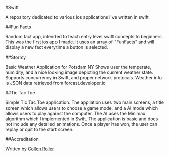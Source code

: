#Swift

A repository dedicated to various ios applications i've written in swift

##Fun Facts 

Random fact app, intended to teach entry level swift concepts to beginners.
This was the first ios app I made. It uses an array of "FunFacts" and will display
a new fact everytime a button is selected.

##Stormy

Basic Weather Application for Potsdam NY
Shows user the temperate, humidity, and a nice looking image depicting the current weather state.
Supports concurrency in Swift, and proper network protocals.
Weather info is JSON data retrieved from forcast.developer.io

##Tic Tac Toe

Simple Tic Tac Toe application. The appliation uses two main screens, a title screen which
allows users to choose a game mode, and a AI mode which allows users to play against the
computer. The AI uses the Minimax algorithm which I implemented in Swift. The application is
basic and does not include any detailed animations. Once a player has won, the user can replay
or quit to the start screen.

##Accreditation

Written by [Collen Roller][1]

[1]: https://github.com/collen-roller
